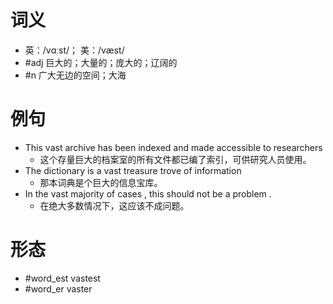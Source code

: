 # 词义
- 英：/vɑːst/； 美：/væst/
- #adj 巨大的；大量的；庞大的；辽阔的
- #n 广大无边的空间；大海
# 例句
- This vast archive has been indexed and made accessible to researchers
	- 这个存量巨大的档案室的所有文件都已编了索引，可供研究人员使用。
- The dictionary is a vast treasure trove of information
	- 那本词典是个巨大的信息宝库。
- In the vast majority of cases , this should not be a problem .
	- 在绝大多数情况下，这应该不成问题。
# 形态
- #word_est vastest
- #word_er vaster
